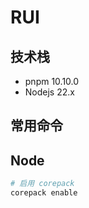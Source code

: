 # RUI

## 技术栈

- pnpm 10.10.0
- Nodejs 22.x


## 常用命令

## Node
```sh
# 启用 corepack
corepack enable
```